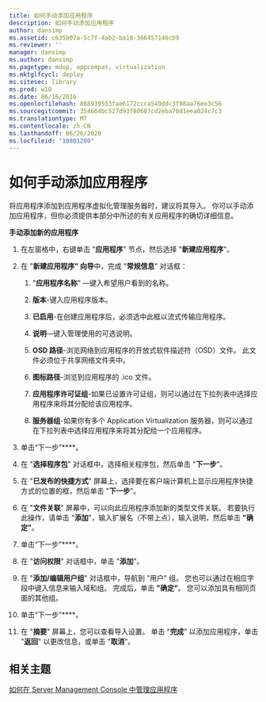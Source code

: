 ```yaml
---
title: 如何手动添加应用程序
description: 如何手动添加应用程序
author: dansimp
ms.assetid: c635b07a-5c7f-4ab2-ba18-366457146cb9
ms.reviewer: ''
manager: dansimp
ms.author: dansimp
ms.pagetype: mdop, appcompat, virtualization
ms.mktglfcycl: deploy
ms.sitesec: library
ms.prod: w10
ms.date: 06/16/2016
ms.openlocfilehash: 868939553fae6172ccca549ddc3f08aa76ee3c56
ms.sourcegitcommit: 354664bc527d93f80687cd2eba70d1eea024c7c3
ms.translationtype: MT
ms.contentlocale: zh-CN
ms.lasthandoff: 06/26/2020
ms.locfileid: "10801280"
---
```

# 如何手动添加应用程序


将应用程序添加到应用程序虚拟化管理服务器时，建议将其导入。 你可以手动添加应用程序，但你必须提供本部分中所述的有关应用程序的确切详细信息。

**手动添加新的应用程序**

1.  在左窗格中，右键单击 "**应用程序**" 节点，然后选择 "**新建应用程序**"。

2.  在 "**新建应用程序" 向导**中，完成 "**常规信息**" 对话框：

    1.  "**应用程序名称**" —键入希望用户看到的名称。

    2.  **版本**-键入应用程序版本。

    3.  **已启用**-在创建应用程序后，必须选中此框以流式传输应用程序。

    4.  **说明**—键入管理使用的可选说明。

    5.  **OSD 路径**-浏览网络到应用程序的开放式软件描述符（OSD）文件。 此文件必须位于共享网络文件夹中。

    6.  **图标路径**-浏览到应用程序的 .ico 文件。

    7.  **应用程序许可证组**-如果已设置许可证组，则可以通过在下拉列表中选择应用程序来将其分配给该应用程序。

    8.  **服务器组**-如果你有多个 Application Virtualization 服务器，则可以通过在下拉列表中选择应用程序来将其分配给一个应用程序。

3.  单击“下一步”****。

4.  在 "**选择程序包**" 对话框中，选择相关程序包，然后单击 "**下一步**"。

5.  在 "**已发布的快捷方式**" 屏幕上，选择要在客户端计算机上显示应用程序快捷方式的位置的框，然后单击 "**下一步**"。

6.  在 "**文件关联**" 屏幕中，可以向此应用程序添加新的类型文件关联。 若要执行此操作，请单击 "**添加**"，输入扩展名（不带上点），输入说明，然后单击 **"确定"**。

7.  单击“下一步”****。

8.  在 "**访问权限**" 对话框中，单击 "**添加**"。

9.  在 "**添加/编辑用户组**" 对话框中，导航到 "用户" 组。 您也可以通过在相应字段中键入信息来输入域和组。 完成后，单击 **"确定"**。 您可以添加具有相同页面的其他组。

10. 单击“下一步”****。

11. 在 "**摘要**" 屏幕上，您可以查看导入设置。 单击 "**完成**" 以添加应用程序，单击 "**返回**" 以更改信息，或单击 "**取消**"。

## 相关主题


[如何在 Server Management Console 中管理应用程序](how-to-manage-applications-in-the-server-management-console.md)

 

 





